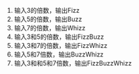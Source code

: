 1. 输入3的倍数，输出Fizz
2. 输入5的倍数，输出Buzz
3. 输入7的倍数，输出Whizz
4. 输入3和5的倍数，输出FizzBuzz
5. 输入3和7的倍数，输出FizzWhizz
6. 输入5和7倍数，输出BuzzWhizz
7. 输入3和和5和7倍数，输出FizzBuzzWhizz
